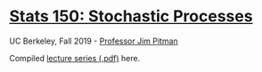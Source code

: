 #  [Stats 150: Stochastic Processes](https://150.dsury.com)
UC Berkeley, Fall 2019 - [Professor Jim Pitman](https://www.stat.berkeley.edu/~pitman/)

Compiled [lecture series (.pdf)](https://github.com/dsuryakusuma/stochastic-processes/blob/master/notes/STAT_150_Lecture_Series.pdf) here.
